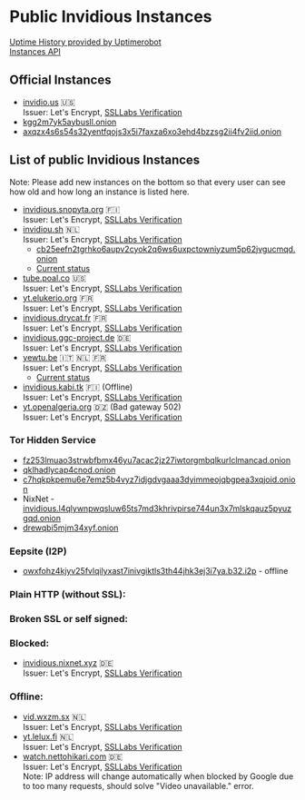 # Public Invidious Instances

[Uptime History provided by Uptimerobot](https://uptime.invidio.us/)  
[Instances API](https://instances.invidio.us/)

## Official Instances

* [invidio.us](https://invidio.us) 🇺🇸  
  Issuer: Let's Encrypt, [SSLLabs Verification](https://www.ssllabs.com/ssltest/analyze.html?d=invidio.us)
* [kgg2m7yk5aybusll.onion](http://kgg2m7yk5aybusll.onion)
* [axqzx4s6s54s32yentfqojs3x5i7faxza6xo3ehd4bzzsg2ii4fv2iid.onion](http://axqzx4s6s54s32yentfqojs3x5i7faxza6xo3ehd4bzzsg2ii4fv2iid.onion)

## List of public Invidious Instances
Note: Please add new instances on the bottom so that every user can see how old and how long an instance is listed here.

* [invidious.snopyta.org](https://invidious.snopyta.org/) 🇫🇮  
  Issuer: Let's Encrypt, [SSLLabs Verification](https://www.ssllabs.com/ssltest/analyze.html?d=invidious.snopyta.org)
* [invidiou.sh](https://invidiou.sh) 🇳🇱  
  Issuer: Let's Encrypt, [SSLLabs Verification](https://www.ssllabs.com/ssltest/analyze.html?d=invidiou.sh) 
  - [cb25eefn2tgrhko6aupv2cyok2q6ws6uxpctowniyzum5p62jvgucmqd.onion](http://cb25eefn2tgrhko6aupv2cyok2q6ws6uxpctowniyzum5p62jvgucmqd.onion) 
  - [Current status](https://status.invidiou.sh) 
* [tube.poal.co](https://tube.poal.co) 🇺🇸  
  Issuer: Let's Encrypt, [SSLLabs Verification](https://www.ssllabs.com/ssltest/analyze.html?d=tube.poal.co)
* [yt.elukerio.org](https://yt.elukerio.org) 🇫🇷  
  Issuer: Let's Encrypt, [SSLLabs Verification](https://www.ssllabs.com/ssltest/analyze.html?d=yt.elukerio.org)
* [invidious.drycat.fr](https://invidious.drycat.fr/) 🇫🇷  
  Issuer: Let's Encrypt, [SSLLabs Verification](https://www.ssllabs.com/ssltest/analyze.html?d=invidious.drycat.fr)
* [invidious.ggc-project.de](https://invidious.ggc-project.de) 🇩🇪  
  Issuer: Let's Encrypt, [SSLLabs Verification](https://www.ssllabs.com/ssltest/analyze.html?d=invidious.ggc-project.de)
* [yewtu.be](https://yewtu.be) 🇮🇹 🇳🇱 🇫🇷  
  Issuer: Let's Encrypt, [SSLLabs Verification](https://www.ssllabs.com/ssltest/analyze.html?d=yewtu.be)
  - [Current status](https://status.unixfox.eu/783898765)
* [invidious.kabi.tk](https://invidious.kabi.tk) 🇫🇮 (Offline)  
  Issuer: Let's Encrypt, [SSLLabs Verification](https://www.ssllabs.com/ssltest/analyze.html?d=invidious.kabi.tk)
* [yt.openalgeria.org](https://yt.openalgeria.org) 🇩🇿 (Bad gateway 502)   
  Issuer: Let's Encrypt, [SSLLabs Verification](https://www.ssllabs.com/ssltest/analyze.html?d=yt.openalgeria.org)

### Tor Hidden Service
* [fz253lmuao3strwbfbmx46yu7acac2jz27iwtorgmbqlkurlclmancad.onion](http://fz253lmuao3strwbfbmx46yu7acac2jz27iwtorgmbqlkurlclmancad.onion/)
* [qklhadlycap4cnod.onion](http://qklhadlycap4cnod.onion/)
* [c7hqkpkpemu6e7emz5b4vyz7idjgdvgaaa3dyimmeojqbgpea3xqjoid.onion](http://c7hqkpkpemu6e7emz5b4vyz7idjgdvgaaa3dyimmeojqbgpea3xqjoid.onion)
* NixNet - [invidious.l4qlywnpwqsluw65ts7md3khrivpirse744un3x7mlskqauz5pyuzgqd.onion](http://invidious.l4qlywnpwqsluw65ts7md3khrivpirse744un3x7mlskqauz5pyuzgqd.onion/)
* [drewqbi5mjm34xyf.onion](http://drewqbi5mjm34xyf.onion)

### Eepsite (I2P)
* [owxfohz4kjyv25fvlqilyxast7inivgiktls3th44jhk3ej3i7ya.b32.i2p](http://owxfohz4kjyv25fvlqilyxast7inivgiktls3th44jhk3ej3i7ya.b32.i2p) - offline


### Plain HTTP (without SSL):



### Broken SSL or self signed:



### Blocked:
* [invidious.nixnet.xyz](https://invidious.nixnet.xyz) 🇩🇪  
  Issuer: Let's Encrypt, [SSLLabs Verification](https://www.ssllabs.com/ssltest/analyze.html?d=invidious.nixnet.xyz)

### Offline:
* [vid.wxzm.sx](https://vid.wxzm.sx/) 🇳🇱  
  Issuer: Let's Encrypt, [SSLLabs Verification](https://www.ssllabs.com/ssltest/analyze.html?d=vid.wxzm.sx)
* [yt.lelux.fi](https://yt.lelux.fi/) 🇳🇱  
  Issuer: Let's Encrypt, [SSLLabs Verification](https://www.ssllabs.com/ssltest/analyze.html?d=yt.lelux.fi)
* [watch.nettohikari.com](https://watch.nettohikari.com/) 🇩🇪  
  Issuer: Let's Encrypt, [SSLLabs Verification](https://www.ssllabs.com/ssltest/analyze.html?d=watch.nettohikari.com)   
  Note: IP address will change automatically when blocked by Google due to too many requests, should solve "Video unavailable." error.